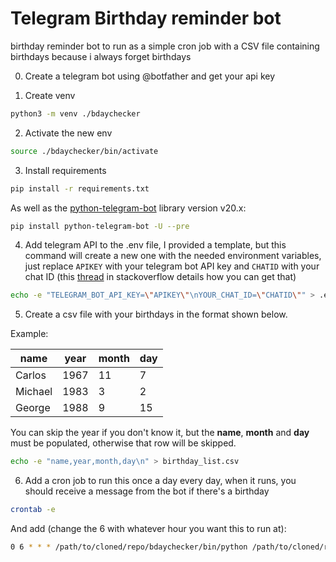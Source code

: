 # Telegram Birthday reminder bot

birthday reminder bot to run as a simple cron job with a CSV file containing birthdays because i always forget birthdays

0. Create a telegram bot using @botfather and get your api key 

1. Create venv

```bash
python3 -m venv ./bdaychecker
```

2. Activate the new env

```bash
source ./bdaychecker/bin/activate
```

3. Install requirements

```bash
pip install -r requirements.txt
```

As well as the [python-telegram-bot](https://github.com/python-telegram-bot/python-telegram-bot) library version v20.x:

```bash
pip install python-telegram-bot -U --pre
```

4. Add telegram API to the .env file, I provided a template, but this command will create a new one with the needed environment variables, just replace  `APIKEY` with your telegram bot API key and `CHATID` with your chat ID (this [thread](https://stackoverflow.com/questions/41664810/how-can-i-send-a-message-to-someone-with-my-telegram-bot-using-their-username) in stackoverflow details how you can get that)

```bash
echo -e "TELEGRAM_BOT_API_KEY=\"APIKEY\"\nYOUR_CHAT_ID=\"CHATID\"" > .env && rm .env.template
```

5. Create a csv file with your birthdays in the format shown below.

Example:

| **name** | **year** | **month** | **day** |
| --- | --- | --- | --- |
| Carlos | 1967 | 11  | 7   |
| Michael | 1983 | 3   | 2  |
| George | 1988 | 9   | 15  |

You can skip the year if you don't know it, but the **name**, **month** and **day** must be populated, otherwise that row will be skipped.

```bash
echo -e "name,year,month,day\n" > birthday_list.csv 
```

6. Add a cron job to run this once a day every day, when it runs, you should receive a message from the bot if there's a birthday

```bash
crontab -e
```

And add (change the 6 with whatever hour you want this to run at):

```bash
0 6 * * * /path/to/cloned/repo/bdaychecker/bin/python /path/to/cloned/repo/check_bdays.py
```
